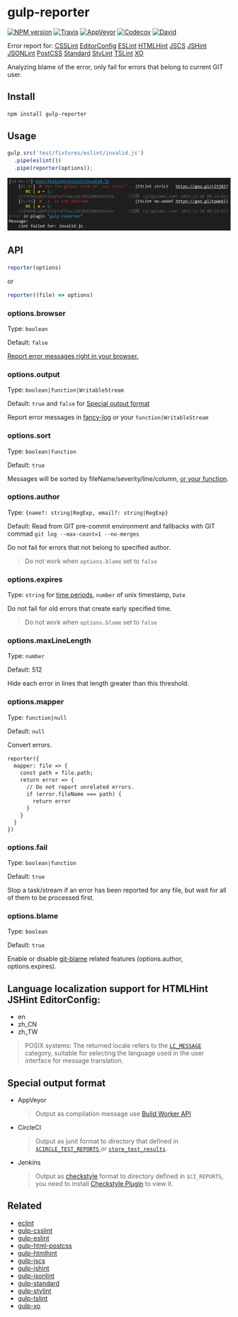 gulp-reporter
======

[![NPM version](https://img.shields.io/npm/v/gulp-reporter.svg?style=flat-square)](https://www.npmjs.com/package/gulp-reporter)
[![Travis](https://img.shields.io/travis/gucong3000/gulp-reporter.svg?label=Linux)](https://travis-ci.org/gucong3000/gulp-reporter)
[![AppVeyor](https://img.shields.io/appveyor/ci/gucong3000/gulp-reporter.svg?label=Windows)](https://ci.appveyor.com/project/gucong3000/gulp-reporter)
[![Codecov](https://img.shields.io/codecov/c/github/gucong3000/gulp-reporter.svg)](https://codecov.io/gh/gucong3000/gulp-reporter)
[![David](https://img.shields.io/david/gucong3000/gulp-reporter.svg)](https://david-dm.org/gucong3000/gulp-reporter)

Error report for:
[CSSLint](https://github.com/lazd/gulp-csslint)
[EditorConfig](https://github.com/jedmao/eclint)
[ESLint](https://github.com/adametry/gulp-eslint)
[HTMLHint](https://github.com/bezoerb/gulp-htmlhint)
[JSCS](https://github.com/jscs-dev/gulp-jscs)
[JSHint](https://github.com/spalger/gulp-jshint)
[JSONLint](https://github.com/rogeriopvl/gulp-jsonlint)
[PostCSS](https://github.com/StartPolymer/gulp-html-postcss)
[Standard](https://github.com/emgeee/gulp-standard)
[StyLint](https://github.com/danielhusar/gulp-stylint)
[TSLint](https://github.com/panuhorsmalahti/gulp-tslint)
[XO](https://github.com/sindresorhus/gulp-xo)

Analyzing blame of the error, only fail for errors that belong to current GIT user.

## Install

```bash
npm install gulp-reporter
```

## Usage

```js
gulp.src('test/fixtures/eslint/invalid.js')
  .pipe(eslint())
  .pipe(reporter(options));
```

![demo](demo.png)

## API

```js
reporter(options)
```
or

```js
reporter((file) => options)
```

### options.browser

Type: `boolean`

Default: `false`

[Report error messages right in your browser.](http://postcss.github.io/postcss-browser-reporter/screenshot.png)

### options.output

Type: `boolean|function|WritableStream`

Default: `true` and `false` for [Special output format](#special-output-format)

Report error messages in [fancy-log](https://www.npmjs.com/package/fancy-log) or your `function|WritableStream`

### options.sort

Type: `boolean|function`

Default: `true`

Messages will be sorted by fileName/severity/line/column, [or your function](https://developer.mozilla.org/en/docs/Web/JavaScript/Reference/Global_Objects/Array/sort#Parameters).


### options.author
Type: `{name?: string|RegExp, email?: string|RegExp}`

Default: Read from GIT pre-commit environment and fallbacks with GIT commad `git log --max-count=1 --no-merges`

Do not fail for errors that not belong to specified author.

> Do not work when `options.blame` set to `false`

### options.expires

Type: `string` for [time periods](https://www.npmjs.com/package/to-time#usage), `number` of unix timestamp, `Date`

Do not fail for old errors that create early specified time.

> Do not work when `options.blame` set to `false`

### options.maxLineLength

Type: `number`

Default: 512

Hide each error in lines that length greater than this threshold.

### options.mapper

Type: `function|null`

Default: `null`

Convert errors.

```
reporter({
  mapper: file => {
    const path = file.path;
    return error => {
      // Do not report unrelated errors.
      if (error.fileName === path) {
        return error
      }
    }
  }
})
```

### options.fail

Type: `boolean|function`

Default: `true`

Stop a task/stream if an error has been reported for any file, but wait for all of them to be processed first.

### options.blame

Type: `boolean`

Default: `true`

Enable or disable [git-blame](https://git-scm.com/docs/git-blame) related features (options.author, options.expires).

## Language localization support for HTMLHint JSHint EditorConfig:

- en
- zh_CN
- zh_TW

> POSIX systems: The returned locale refers to the [`LC_MESSAGE`](http://www.gnu.org/software/libc/manual/html_node/Locale-Categories.html#Locale-Categories) category, suitable for selecting the language used in the user interface for message translation.

## Special output format

- AppVeyor
  > Output as compilation message use [Build Worker API](https://www.appveyor.com/docs/build-worker-api/#add-compilation-message)
- CircleCI
  > Output as junit format to directory that defined in [`$CIRCLE_TEST_REPORTS` ](https://circleci.com/docs/1.0/test-metadata/) or [`store_test_results`](https://circleci.com/docs/2.0/collect-test-data/).
- Jenkins
  > Output as [checkstyle](http://checkstyle.sourceforge.net) format to directory defined in `$CI_REPORTS`, you need to install [Checkstyle Plugin](https://plugins.jenkins.io/checkstyle) to view it.

## Related

- [eclint](https://github.com/jedmao/eclint)
- [gulp-csslint](https://github.com/lazd/gulp-csslint)
- [gulp-eslint](https://github.com/adametry/gulp-eslint)
- [gulp-html-postcss](https://github.com/StartPolymer/gulp-html-postcss)
- [gulp-htmlhint](https://github.com/bezoerb/gulp-htmlhint)
- [gulp-jscs](https://github.com/jscs-dev/gulp-jscs)
- [gulp-jshint](https://github.com/spalger/gulp-jshint)
- [gulp-jsonlint](https://github.com/rogeriopvl/gulp-jsonlint)
- [gulp-standard](https://github.com/emgeee/gulp-standard)
- [gulp-stylint](https://github.com/danielhusar/gulp-stylint)
- [gulp-tslint](https://github.com/panuhorsmalahti/gulp-tslint)
- [gulp-xo](https://github.com/sindresorhus/gulp-xo)
